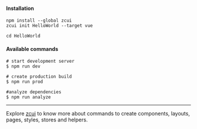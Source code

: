 #### Installation

```
npm install --global zcui
zcui init HelloWorld --target vue
```

```
cd HelloWorld
```

#### Available commands

```
# start development server
$ npm run dev

# create production build
$ npm run prod

#analyze dependencies
$ npm run analyze
```

---

Explore [zcui](https://github.com/ZoomCar/zcui "zcui cli") to know more about commands to create components, layouts, pages, styles, stores and helpers.

